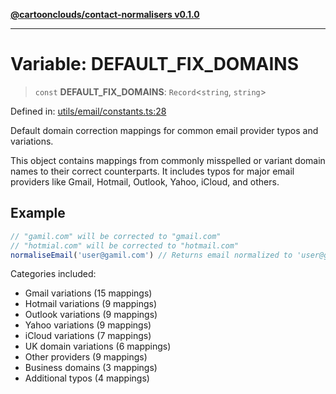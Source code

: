 [**@cartoonclouds/contact-normalisers v0.1.0**](../README.md)

***

# Variable: DEFAULT\_FIX\_DOMAINS

> `const` **DEFAULT\_FIX\_DOMAINS**: `Record`\<`string`, `string`\>

Defined in: [utils/email/constants.ts:28](https://gitlab.com/good-life/glp-frontend/-/blob/main/packages/plugins/contact-normalisers/src/utils/email/constants.ts#L28)

Default domain correction mappings for common email provider typos and variations.

This object contains mappings from commonly misspelled or variant domain names
to their correct counterparts. It includes typos for major email providers
like Gmail, Hotmail, Outlook, Yahoo, iCloud, and others.

## Example

```typescript
// "gamil.com" will be corrected to "gmail.com"
// "hotmial.com" will be corrected to "hotmail.com"
normaliseEmail('user@gamil.com') // Returns email normalized to 'user@gmail.com'
```

Categories included:
- Gmail variations (15 mappings)
- Hotmail variations (9 mappings)
- Outlook variations (9 mappings)
- Yahoo variations (9 mappings)
- iCloud variations (7 mappings)
- UK domain variations (6 mappings)
- Other providers (9 mappings)
- Business domains (3 mappings)
- Additional typos (4 mappings)
